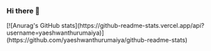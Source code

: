 ### Hi there 👋

<!--
**YaeshwanthUrumaiya/YaeshwanthUrumaiya** is a ✨ _special_ ✨ repository because its `README.md` (this file) appears on your GitHub profile.

Here are some ideas to get you started:
- 🔭 I’m currently working on ...
- 🌱 I’m currently learning ...
- 👯 I’m looking to collaborate on ...
- 🤔 I’m looking for help with ...
- 💬 Ask me about ...
- 📫 How to reach me: ...
- 😄 Pronouns: ...
- ⚡ Fun fact: ...
-->[![Anurag's GitHub stats](https://github-readme-stats.vercel.app/api?username=yaeshwanthurumaiya)](https://github.com/yaeshwanthurumaiya/github-readme-stats)
